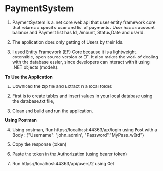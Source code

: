 # PaymentSystem

1. PaymentSystem is a .net core web api that uses entity framework core that returns a specific user and list of payments . 
   User has an account balance and Payment list has Id, Amount, Status,Date and userId.

2. The application does only getting of Users by their Ids.

3. I used Entity Framework (EF) Core because it is a lightweight, extensible, open source version of EF. 
   It also makes the work of dealing with the database easier, since developers can interact with it using .NET objects (models).

**To Use the Application**

1. Download the zip file and Extract in a local folder.

2. First is to create tables and insert values in your local database using the database.txt file,

3. Clean and build and run the application.

**Using Postman**

4. Using postman, Run https://localhost:44363/api/login using Post 
   with a Body :
   {"Username": "john_admin", "Password":"MyPass_w0rd"}

5. Copy the response (token)

6. Paste the token in the Authorization (using bearer token)

7. Run https://localhost:44363/api/users/2 using Get
